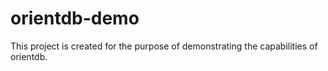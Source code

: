 # orientdb-demo
This project is created for the purpose of demonstrating the capabilities of orientdb.
